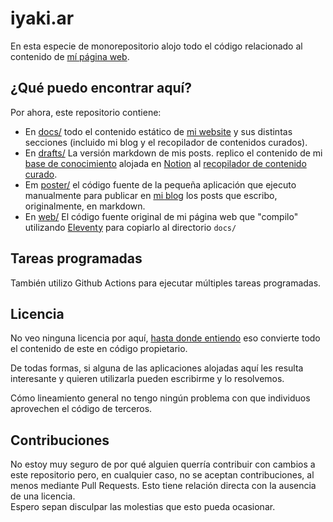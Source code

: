 # iyaki.ar

En esta especie de monorepositorio alojo todo el código relacionado al contenido
de [mí página web](https://iyaki.ar).

## ¿Qué puedo encontrar aquí?

Por ahora, este repositorio contiene:

- En [docs/](docs) todo el contenido estático de [mi website](https://iyaki.ar)
  y sus distintas secciones (incluido mi blog y el recopilador de contenidos
  curados).
- En [drafts/](drafts) La versión markdown de mis posts.
  replico el contenido de mi [base de conocimiento](https://iyaki.notion.site/066daa9a7abb4c029724323209c85ca6?v=0a0294da7e734adcb9e4e5413c1db1da&pvs=4)
  alojada en [Notion](https://www.notion.so/) al
  [recopilador de contenido curado](https://iyaki.ar/curated.html).
- Em [poster/](poster) el código fuente de la pequeña aplicación que ejecuto
  manualmente para publicar en [mi blog](https://iyaki.ar/blog.html) los posts
  que escribo, originalmente, en markdown.
- En [web/](web) El código fuente original de mi página web que "compilo"
  utilizando [Eleventy](https://www.11ty.dev/) para copiarlo al directorio `docs/`

## Tareas programadas

También utilizo Github Actions para ejecutar múltiples tareas programadas.

## Licencia

No veo ninguna licencia por aquí,
[hasta donde entiendo](https://choosealicense.com/no-permission/) eso convierte
todo el contenido de este en código propietario.

De todas formas, si alguna de las aplicaciones alojadas aquí les resulta
interesante y quieren utilizarla pueden escribirme y lo resolvemos.

Cómo lineamiento general no tengo ningún problema con que individuos aprovechen
el código de terceros.

## Contribuciones

No estoy muy seguro de por qué alguien querría contribuir con cambios a este
repositorio pero, en cualquier caso, no se aceptan contribuciones, al menos
mediante Pull Requests. Esto tiene relación directa con la ausencia de una
licencia.  
Espero sepan disculpar las molestias que esto pueda ocasionar.
